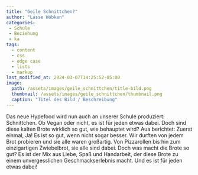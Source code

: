```yaml
---
title: "Geile Schnittchen?"
author: "Lasse Wöbken"
categories:
 - Schule
 - Beziehung
 - ka
tags:
  - content
  - css
  - edge case
  - lists
  - markup
last_modified_at: 2024-03-07T14:25:52-05:00
image: 
  path: /assets/images/geile_schnittchen/title-bild.png
  thumbnail: /assets/images/geile_schnittchen/thumbnail.png
  caption: "Titel des Bild / Beschreibung"
---
```


Das neue Hypefood wird nun auch an unserer Schule produziert: Schnittchen. Ob Vegan oder nicht, es ist für jeden etwas dabei. Doch sind diese kalten Brote wirklich so gut, wie behauptet wird? Aua berichtet: 
Zuerst einmal, Ja! Es ist so gut, wenn nicht sogar besser. Wir durften von jedem Brot probieren und sie alle waren großartig. Von Pizzarollen bis hin zum einzigartigen Zwiebelbrot, sie alle sind dabei. Doch was macht die Brote so gut? Es ist der Mix aus Liebe, Spaß und Handarbeit, der diese Brote zu einem unvergesslichen Geschmackserlebnis macht. Und es ist für jeden etwas dabei!

